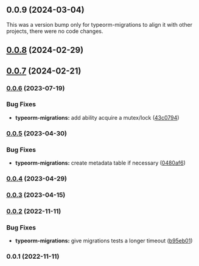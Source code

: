## 0.0.9 (2024-03-04)

This was a version bump only for typeorm-migrations to align it with other projects, there were no code changes.

## [0.0.8](https://github.com/justicointeractive/caliobase/compare/typeorm-migrations-0.0.7...typeorm-migrations-0.0.8) (2024-02-29)

## [0.0.7](https://github.com/justicointeractive/caliobase/compare/typeorm-migrations-0.0.6...typeorm-migrations-0.0.7) (2024-02-21)

### [0.0.6](https://github.com/justicointeractive/caliobase/compare/typeorm-migrations-0.0.5...typeorm-migrations-0.0.6) (2023-07-19)

### Bug Fixes

- **typeorm-migrations:** add ability acquire a mutex/lock ([43c0794](https://github.com/justicointeractive/caliobase/commit/43c07948228365ef89a39fc9e44ed69897924437))

### [0.0.5](https://github.com/justicointeractive/caliobase/compare/typeorm-migrations-0.0.4...typeorm-migrations-0.0.5) (2023-04-30)

### Bug Fixes

- **typeorm-migrations:** create metadata table if necessary ([0480af6](https://github.com/justicointeractive/caliobase/commit/0480af610fc50c0ac5089ed8f4e5280c0007169d))

### [0.0.4](https://github.com/justicointeractive/caliobase/compare/typeorm-migrations-0.0.3...typeorm-migrations-0.0.4) (2023-04-29)

### [0.0.3](https://github.com/justicointeractive/caliobase/compare/typeorm-migrations-0.0.2...typeorm-migrations-0.0.3) (2023-04-15)

### [0.0.2](https://github.com/justicointeractive/caliobase/compare/typeorm-migrations-0.0.1...typeorm-migrations-0.0.2) (2022-11-11)

### Bug Fixes

- **typeorm-migrations:** give migrations tests a longer timeout ([b95eb01](https://github.com/justicointeractive/caliobase/commit/b95eb01d21b020c4104f12bc90eeafe7d9640ab5))

### 0.0.1 (2022-11-11)
